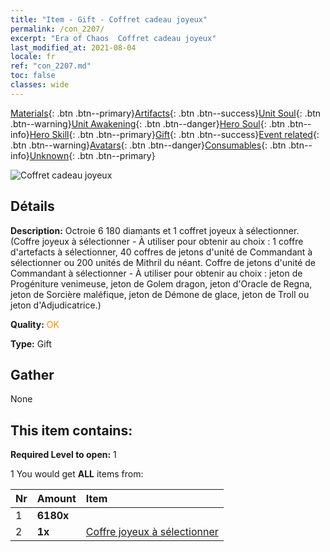 ```yaml
---
title: "Item - Gift - Coffret cadeau joyeux"
permalink: /con_2207/
excerpt: "Era of Chaos  Coffret cadeau joyeux"
last_modified_at: 2021-08-04
locale: fr
ref: "con_2207.md"
toc: false
classes: wide
---
```

 [Materials](/ItemsFR/){: .btn .btn--primary}[Artifacts](/ItemsFR/Artifacts/){: .btn .btn--success}[Unit Soul](/ItemsFR/UnitSoul/){: .btn .btn--warning}[Unit Awakening](/ItemsFR/UnitAwakening/){: .btn .btn--danger}[Hero Soul](/ItemsFR/HeroSoul/){: .btn .btn--info}[Hero Skill](/ItemsFR/HeroSkill/){: .btn .btn--primary}[Gift](/ItemsFR/Gift/){: .btn .btn--success}[Event related](/ItemsFR/Events/){: .btn .btn--warning}[Avatars](/ItemsFR/Avatars/){: .btn .btn--danger}[Consumables](/ItemsFR/Consumables/){: .btn .btn--info}[Unknown](/ItemsFR/Unknown/){: .btn .btn--primary}

 ![Coffret cadeau joyeux](/images/t/i_907190.png)

## Détails
 **Description:** Octroie 6 180 diamants et 1 coffret joyeux à sélectionner. (Coffre joyeux à sélectionner - À utiliser pour obtenir au choix : 1 coffre d'artefacts à sélectionner, 40 coffres de jetons d'unité de Commandant à sélectionner ou 200 unités de Mithril du néant. Coffre de jetons d'unité de Commandant à sélectionner - À utiliser pour obtenir au choix : jeton de Progéniture venimeuse, jeton de Golem dragon, jeton d'Oracle de Regna, jeton de Sorcière maléfique, jeton de Démone de glace, jeton de Troll ou jeton d'Adjudicatrice.)

 **Quality:** <span style="color: #FF8C00">OK</span>

 **Type:** Gift

## Gather

  None

## This item contains:

 **Required Level to open:** 1

 1 You would get **ALL** items  from:

  | Nr | Amount |     Item    |
  |:---|:-------|:------------|
  | 1 |  **6180x** | <i class="fas fa-gem"/> |  | 
  | 2 |  **1x** | [Coffre joyeux à sélectionner](/fr/Items/con_2205/) |  | 
